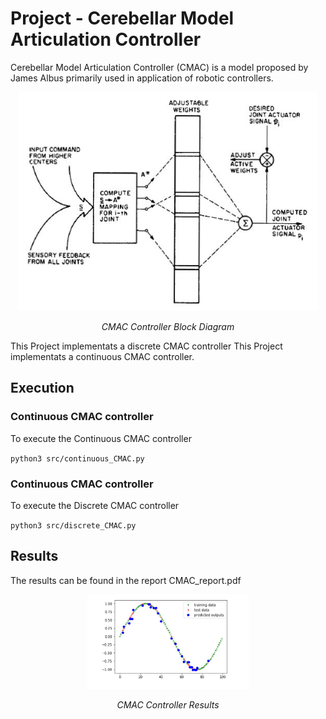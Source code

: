 # Project - Cerebellar Model Articulation Controller

Cerebellar Model Articulation Controller (CMAC) is a model proposed by James Albus primarily used in application of robotic controllers.

<p align="center">
<img src="images/CMAC_system_block_diagram.jpg" alt="CMAC Result" width="480" >
</p>
<p align="center">
<em>CMAC Controller Block Diagram</em>
</p>


This Project implementats a discrete CMAC controller
This Project implementats a continuous CMAC controller.

## Execution

### Continuous CMAC controller 
To execute the Continuous CMAC controller

`python3 src/continuous_CMAC.py`

### Continuous CMAC controller 
To execute the Discrete CMAC controller

`python3 src/discrete_CMAC.py`

## Results
The results can be found in the report CMAC_report.pdf 

<p align="center">
<img src="images/CMAC.JPG" alt="CMAC Result" width="260" >
</p>
<p align="center">
<em>CMAC Controller Results</em>
</p>

